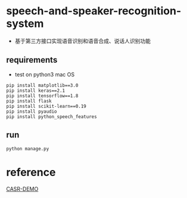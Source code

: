 # speech-and-speaker-recognition-system
- 基于第三方接口实现语音识别和语音合成、说话人识别功能

## requirements

- test on python3 mac OS 
```
pip install matplotlib==3.0
pip install keras==2.1
pip install tensorflow==1.8
pip install flask
pip install scikit-learn==0.19
pip install pyaudio
pip install python_speech_features
```
## run
```
python manage.py
```
# reference
[CASR-DEMO](https://github.com/lihanghang/CASR-DEMO)